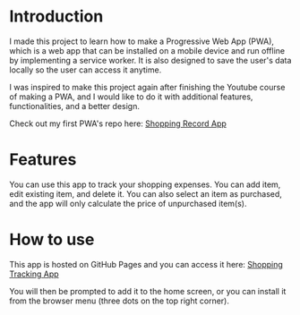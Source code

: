 # Introduction

I made this project to learn how to make a Progressive Web App (PWA), which is a web app that can be installed on a mobile device and run offline by implementing a service worker. It is also designed to save the user's data locally so the user can access it anytime.

I was inspired to make this project again after finishing the Youtube course of making a PWA, and I would like to do it with additional features, functionalities, and a better design.

Check out my first PWA's repo here: [Shopping Record App](https://github.com/vickertan/shoppingapp-pwa)

# Features

You can use this app to track your shopping expenses. You can add item, edit existing item, and delete it. You can also select an item as purchased, and the app will only calculate the price of unpurchased item(s).

# How to use

This app is hosted on GitHub Pages and you can access it here:
[Shopping Tracking App](https://vickertan.github.io/shoppingtrackingapp/)

You will then be prompted to add it to the home screen, or you can install it from the browser menu (three dots on the top right corner).